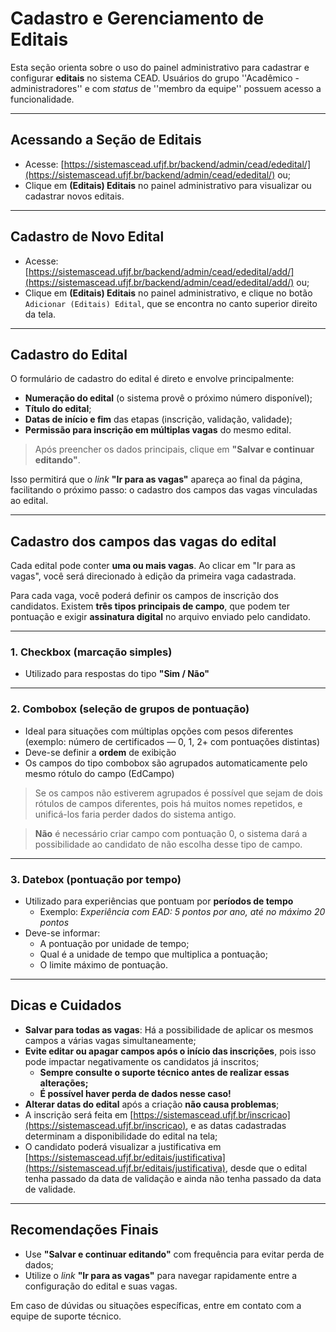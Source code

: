 # Cadastro e Gerenciamento de Editais

Esta seção orienta sobre o uso do painel administrativo para cadastrar e configurar **editais** no sistema CEAD. Usuários do grupo ''Acadêmico - administradores'' e com _status_ de ''membro da equipe'' possuem acesso a funcionalidade.

---

## Acessando a Seção de Editais

-   Acesse: [https://sistemascead.ufjf.br/backend/admin/cead/ededital/](https://sistemascead.ufjf.br/backend/admin/cead/ededital/) ou;
-   Clique em **(Editais) Editais** no painel administrativo para visualizar ou cadastrar novos editais.

---

## Cadastro de Novo Edital

-   Acesse: [https://sistemascead.ufjf.br/backend/admin/cead/ededital/add/](https://sistemascead.ufjf.br/backend/admin/cead/ededital/add/) ou;
-   Clique em **(Editais) Editais** no painel administrativo, e clique no botão `Adicionar (Editais) Edital`, que se encontra no canto superior direito da tela.

---

## Cadastro do Edital

O formulário de cadastro do edital é direto e envolve principalmente:

-   **Numeração do edital** (o sistema provê o próximo número disponível);
-   **Título do edital**;
-   **Datas de início e fim** das etapas (inscrição, validação, validade);
-   **Permissão para inscrição em múltiplas vagas** do mesmo edital.

> Após preencher os dados principais, clique em **"Salvar e continuar editando"**.

Isso permitirá que o _link_ **"Ir para as vagas"** apareça ao final da página, facilitando o próximo passo: o cadastro dos campos das vagas vinculadas ao edital.

---

## Cadastro dos campos das vagas do edital

Cada edital pode conter **uma ou mais vagas**. Ao clicar em "Ir para as vagas", você será direcionado à edição da primeira vaga cadastrada.

Para cada vaga, você poderá definir os campos de inscrição dos candidatos. Existem **três tipos principais de campo**, que podem ter pontuação e exigir **assinatura digital** no arquivo enviado pelo candidato.

---

### 1. Checkbox (marcação simples)

-   Utilizado para respostas do tipo **"Sim / Não"**

---

### 2. Combobox (seleção de grupos de pontuação)

-   Ideal para situações com múltiplas opções com pesos diferentes  
    (exemplo: número de certificados — 0, 1, 2+ com pontuações distintas)
-   Deve-se definir a **ordem** de exibição
-   Os campos do tipo combobox são agrupados automaticamente pelo mesmo rótulo do campo (EdCampo)

> Se os campos não estiverem agrupados é possível que sejam de dois rótulos de campos diferentes, pois há muitos nomes repetidos, e unificá-los faria perder dados do sistema antigo.

> **Não** é necessário criar campo com pontuação 0, o sistema dará a possibilidade ao candidato de não escolha desse tipo de campo.

---

### 3. Datebox (pontuação por tempo)

-   Utilizado para experiências que pontuam por **períodos de tempo**
    -   Exemplo: _Experiência com EAD: 5 pontos por ano, até no máximo 20 pontos_
-   Deve-se informar:
    -   A pontuação por unidade de tempo;
    -   Qual é a unidade de tempo que multiplica a pontuação;
    -   O limite máximo de pontuação.

---

## Dicas e Cuidados

-   **Salvar para todas as vagas**: Há a possibilidade de aplicar os mesmos campos a várias vagas simultaneamente;
-   **Evite editar ou apagar campos após o início das inscrições**, pois isso pode impactar negativamente os candidatos já inscritos;
    -   **Sempre consulte o suporte técnico antes de realizar essas alterações;**
    -   **É possível haver perda de dados nesse caso!**
-   **Alterar datas do edital** após a criação **não causa problemas**;
-   A inscrição será feita em [https://sistemascead.ufjf.br/inscricao](https://sistemascead.ufjf.br/inscricao), e as datas cadastradas determinam a disponibilidade do edital na tela;
-   O candidato poderá visualizar a justificativa em [https://sistemascead.ufjf.br/editais/justificativa](https://sistemascead.ufjf.br/editais/justificativa), desde que o edital tenha passado da data de validação e ainda não tenha passado da data de validade.

---

## Recomendações Finais

-   Use **"Salvar e continuar editando"** com frequência para evitar perda de dados;
-   Utilize o _link_ **"Ir para as vagas"** para navegar rapidamente entre a configuração do edital e suas vagas.

Em caso de dúvidas ou situações específicas, entre em contato com a equipe de suporte técnico.
